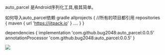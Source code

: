 auto_parcel  是Android序列化工具,极其简单。

如何导入auto_parcel依赖
gradle 
allprojects {
    //所有的项目都引用
    repositories {
        maven { url 'https://jitpack.io' }
        ....
    }
}

dependencies {
    implementation 'com.github.bug2048:auto_parcel:0.0.5'
    annotationProcessor 'com.github.bug2048:auto_parcel:0.0.5'
}

[![](https://jitpack.io/v/bug2048/auto_parcel.svg)](https://jitpack.io/#bug2048/auto_parcel)

